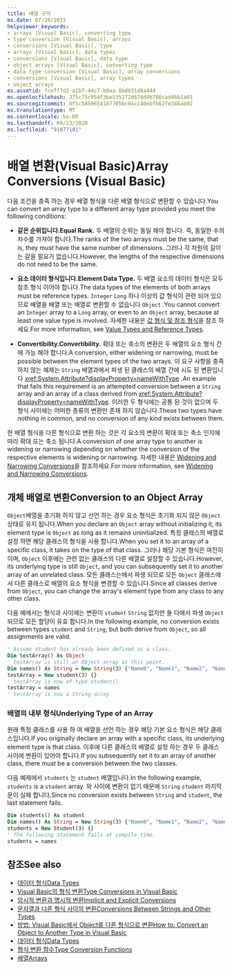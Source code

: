 ```yaml
---
title: 배열 규칙
ms.date: 07/20/2015
helpviewer_keywords:
- arrays [Visual Basic], converting type
- type conversion [Visual Basic], arrays
- conversions [Visual Basic], type
- arrays [Visual Basic], data types
- conversions [Visual Basic], data type
- object arrays [Visual Basic], converting type
- data type conversion [Visual Basic], array conversions
- conversions [Visual Basic], array types
- object arrays
ms.assetid: fceff7d2-a1b7-44c7-b9aa-8bd831d8a444
ms.openlocfilehash: 375c75c954f3be535272d674d9b786cad46b1a01
ms.sourcegitcommit: bf5c5850654187705bc94cc40ebfb62fe346ab02
ms.translationtype: MT
ms.contentlocale: ko-KR
ms.lasthandoff: 09/23/2020
ms.locfileid: "91077191"
---
```

# <a name="array-conversions-visual-basic"></a><span data-ttu-id="ce10e-102">배열 변환(Visual Basic)</span><span class="sxs-lookup"><span data-stu-id="ce10e-102">Array Conversions (Visual Basic)</span></span>

<span data-ttu-id="ce10e-103">다음 조건을 충족 하는 경우 배열 형식을 다른 배열 형식으로 변환할 수 있습니다.</span><span class="sxs-lookup"><span data-stu-id="ce10e-103">You can convert an array type to a different array type provided you meet the following conditions:</span></span>  
  
- <span data-ttu-id="ce10e-104">**같은 순위입니다.**</span><span class="sxs-lookup"><span data-stu-id="ce10e-104">**Equal Rank.**</span></span> <span data-ttu-id="ce10e-105">두 배열의 순위는 동일 해야 합니다. 즉, 동일한 수의 차수를 가져야 합니다.</span><span class="sxs-lookup"><span data-stu-id="ce10e-105">The ranks of the two arrays must be the same, that is, they must have the same number of dimensions.</span></span> <span data-ttu-id="ce10e-106">그러나 각 차원의 길이는 같을 필요가 없습니다.</span><span class="sxs-lookup"><span data-stu-id="ce10e-106">However, the lengths of the respective dimensions do not need to be the same.</span></span>  
  
- <span data-ttu-id="ce10e-107">**요소 데이터 형식입니다.**</span><span class="sxs-lookup"><span data-stu-id="ce10e-107">**Element Data Type.**</span></span> <span data-ttu-id="ce10e-108">두 배열 요소의 데이터 형식은 모두 참조 형식 이어야 합니다.</span><span class="sxs-lookup"><span data-stu-id="ce10e-108">The data types of the elements of both arrays must be reference types.</span></span> <span data-ttu-id="ce10e-109">`Integer` `Long` 하나 이상의 값 형식이 관련 되어 있으므로 배열을 배열 또는 배열로 변환할 수 없습니다 `Object` .</span><span class="sxs-lookup"><span data-stu-id="ce10e-109">You cannot convert an `Integer` array to a `Long` array, or even to an `Object` array, because at least one value type is involved.</span></span> <span data-ttu-id="ce10e-110">자세한 내용은 [값 형식 및 참조 형식](value-types-and-reference-types.md)을 참조 하세요.</span><span class="sxs-lookup"><span data-stu-id="ce10e-110">For more information, see [Value Types and Reference Types](value-types-and-reference-types.md).</span></span>  
  
- <span data-ttu-id="ce10e-111">**Convertibility.**</span><span class="sxs-lookup"><span data-stu-id="ce10e-111">**Convertibility.**</span></span> <span data-ttu-id="ce10e-112">확대 또는 축소의 변환은 두 배열의 요소 형식 간에 가능 해야 합니다.</span><span class="sxs-lookup"><span data-stu-id="ce10e-112">A conversion, either widening or narrowing, must be possible between the element types of the two arrays.</span></span> <span data-ttu-id="ce10e-113">이 요구 사항을 충족 하지 않는 예제는 `String` 배열과에서 파생 된 클래스의 배열 간에 시도 된 변환입니다 <xref:System.Attribute?displayProperty=nameWithType> .</span><span class="sxs-lookup"><span data-stu-id="ce10e-113">An example that fails this requirement is an attempted conversion between a `String` array and an array of a class derived from <xref:System.Attribute?displayProperty=nameWithType>.</span></span> <span data-ttu-id="ce10e-114">이러한 두 형식에는 공통 된 것이 없으며 두 형식 사이에는 어떠한 종류의 변환만 존재 하지 않습니다.</span><span class="sxs-lookup"><span data-stu-id="ce10e-114">These two types have nothing in common, and no conversion of any kind exists between them.</span></span>  
  
 <span data-ttu-id="ce10e-115">한 배열 형식을 다른 형식으로 변환 하는 것은 각 요소의 변환이 확대 또는 축소 인지에 따라 확대 또는 축소 됩니다.</span><span class="sxs-lookup"><span data-stu-id="ce10e-115">A conversion of one array type to another is widening or narrowing depending on whether the conversion of the respective elements is widening or narrowing.</span></span> <span data-ttu-id="ce10e-116">자세한 내용은 [Widening and Narrowing Conversions](widening-and-narrowing-conversions.md)을 참조하세요.</span><span class="sxs-lookup"><span data-stu-id="ce10e-116">For more information, see [Widening and Narrowing Conversions](widening-and-narrowing-conversions.md).</span></span>  
  
## <a name="conversion-to-an-object-array"></a><span data-ttu-id="ce10e-117">개체 배열로 변환</span><span class="sxs-lookup"><span data-stu-id="ce10e-117">Conversion to an Object Array</span></span>  

 <span data-ttu-id="ce10e-118">`Object`배열을 초기화 하지 않고 선언 하는 경우 요소 형식은 초기화 되지 않은 `Object` 상태로 유지 됩니다.</span><span class="sxs-lookup"><span data-stu-id="ce10e-118">When you declare an `Object` array without initializing it, its element type is `Object` as long as it remains uninitialized.</span></span> <span data-ttu-id="ce10e-119">특정 클래스의 배열로 설정 하면 해당 클래스의 형식을 사용 합니다.</span><span class="sxs-lookup"><span data-stu-id="ce10e-119">When you set it to an array of a specific class, it takes on the type of that class.</span></span> <span data-ttu-id="ce10e-120">그러나 해당 기본 형식은 여전히 이며, `Object` 이후에는 관련 없는 클래스의 다른 배열로 설정할 수 있습니다.</span><span class="sxs-lookup"><span data-stu-id="ce10e-120">However, its underlying type is still `Object`, and you can subsequently set it to another array of an unrelated class.</span></span> <span data-ttu-id="ce10e-121">모든 클래스는에서 파생 되므로 모든 `Object` 클래스에서 다른 클래스로 배열의 요소 형식을 변경할 수 있습니다.</span><span class="sxs-lookup"><span data-stu-id="ce10e-121">Since all classes derive from `Object`, you can change the array's element type from any class to any other class.</span></span>  
  
 <span data-ttu-id="ce10e-122">다음 예에서는 형식과 사이에는 변환이 `student` `String` 없지만 둘 다에서 파생 `Object` 되므로 모든 할당이 유효 합니다.</span><span class="sxs-lookup"><span data-stu-id="ce10e-122">In the following example, no conversion exists between types `student` and `String`, but both derive from `Object`, so all assignments are valid.</span></span>  
  
```vb  
' Assume student has already been defined as a class.  
Dim testArray() As Object  
' testArray is still an Object array at this point.  
Dim names() As String = New String(3) {"Name0", "Name1", "Name2", "Name3"}  
testArray = New student(3) {}  
' testArray is now of type student().  
testArray = names  
' testArray is now a String array.  
```  
  
### <a name="underlying-type-of-an-array"></a><span data-ttu-id="ce10e-123">배열의 내부 형식</span><span class="sxs-lookup"><span data-stu-id="ce10e-123">Underlying Type of an Array</span></span>  

 <span data-ttu-id="ce10e-124">원래 특정 클래스를 사용 하 여 배열을 선언 하는 경우 해당 기본 요소 형식은 해당 클래스입니다.</span><span class="sxs-lookup"><span data-stu-id="ce10e-124">If you originally declare an array with a specific class, its underlying element type is that class.</span></span> <span data-ttu-id="ce10e-125">이후에 다른 클래스의 배열로 설정 하는 경우 두 클래스 사이에 변환이 있어야 합니다.</span><span class="sxs-lookup"><span data-stu-id="ce10e-125">If you subsequently set it to an array of another class, there must be a conversion between the two classes.</span></span>  
  
 <span data-ttu-id="ce10e-126">다음 예제에서 `students` 는 `student` 배열입니다.</span><span class="sxs-lookup"><span data-stu-id="ce10e-126">In the following example, `students` is a `student` array.</span></span> <span data-ttu-id="ce10e-127">와 사이에 변환이 없기 때문에 `String` `student` 마지막 문이 실패 합니다.</span><span class="sxs-lookup"><span data-stu-id="ce10e-127">Since no conversion exists between `String` and `student`, the last statement fails.</span></span>  
  
```vb  
Dim students() As student  
Dim names() As String = New String(3) {"Name0", "Name1", "Name2", "Name3"}  
students = New Student(3) {}  
' The following statement fails at compile time.  
students = names  
```  
  
## <a name="see-also"></a><span data-ttu-id="ce10e-128">참조</span><span class="sxs-lookup"><span data-stu-id="ce10e-128">See also</span></span>

- [<span data-ttu-id="ce10e-129">데이터 형식</span><span class="sxs-lookup"><span data-stu-id="ce10e-129">Data Types</span></span>](index.md)
- [<span data-ttu-id="ce10e-130">Visual Basic의 형식 변환</span><span class="sxs-lookup"><span data-stu-id="ce10e-130">Type Conversions in Visual Basic</span></span>](type-conversions.md)
- [<span data-ttu-id="ce10e-131">암시적 변환과 명시적 변환</span><span class="sxs-lookup"><span data-stu-id="ce10e-131">Implicit and Explicit Conversions</span></span>](implicit-and-explicit-conversions.md)
- [<span data-ttu-id="ce10e-132">문자열과 다른 형식 사이의 변환</span><span class="sxs-lookup"><span data-stu-id="ce10e-132">Conversions Between Strings and Other Types</span></span>](conversions-between-strings-and-other-types.md)
- [<span data-ttu-id="ce10e-133">방법: Visual Basic에서 Object를 다른 형식으로 변환</span><span class="sxs-lookup"><span data-stu-id="ce10e-133">How to: Convert an Object to Another Type in Visual Basic</span></span>](how-to-convert-an-object-to-another-type.md)
- [<span data-ttu-id="ce10e-134">데이터 형식</span><span class="sxs-lookup"><span data-stu-id="ce10e-134">Data Types</span></span>](../../../language-reference/data-types/index.md)
- [<span data-ttu-id="ce10e-135">형식 변환 함수</span><span class="sxs-lookup"><span data-stu-id="ce10e-135">Type Conversion Functions</span></span>](../../../language-reference/functions/type-conversion-functions.md)
- [<span data-ttu-id="ce10e-136">배열</span><span class="sxs-lookup"><span data-stu-id="ce10e-136">Arrays</span></span>](../arrays/index.md)
